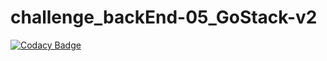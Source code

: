 # challenge_backEnd-05_GoStack-v2
[![Codacy Badge](https://api.codacy.com/project/badge/Grade/45e576c6181c4773bcfef6fff3dd0c61)](https://app.codacy.com/manual/Fred-Reis/challenge_backEnd-05_GoStack-v2?utm_source=github.com&utm_medium=referral&utm_content=Fred-Reis/challenge_backEnd-05_GoStack-v2&utm_campaign=Badge_Grade_Settings)